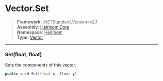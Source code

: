 # Vector.Set

> **Framework**: .NETStandard,Version=v2.1  
> **Assembly**: [Heirloom.Core][0]  
> **Namespace**: [Heirloom][0]  
> **Type**: [Vector][1]  

--------------------------------------------------------------------------------

### Set(float, float)

Sets the components of this vector.

```cs
public void Set(float x, float y)
```

[0]: ..\Heirloom.Core.md
[1]: Heirloom.Vector.md
